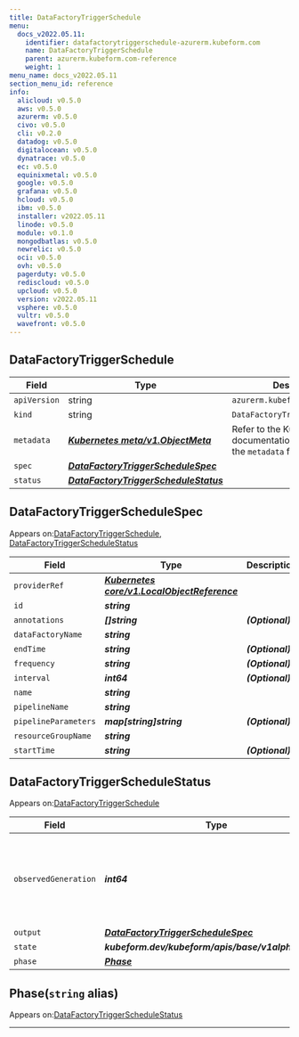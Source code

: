 ```yaml
---
title: DataFactoryTriggerSchedule
menu:
  docs_v2022.05.11:
    identifier: datafactorytriggerschedule-azurerm.kubeform.com
    name: DataFactoryTriggerSchedule
    parent: azurerm.kubeform.com-reference
    weight: 1
menu_name: docs_v2022.05.11
section_menu_id: reference
info:
  alicloud: v0.5.0
  aws: v0.5.0
  azurerm: v0.5.0
  civo: v0.5.0
  cli: v0.2.0
  datadog: v0.5.0
  digitalocean: v0.5.0
  dynatrace: v0.5.0
  ec: v0.5.0
  equinixmetal: v0.5.0
  google: v0.5.0
  grafana: v0.5.0
  hcloud: v0.5.0
  ibm: v0.5.0
  installer: v2022.05.11
  linode: v0.5.0
  module: v0.1.0
  mongodbatlas: v0.5.0
  newrelic: v0.5.0
  oci: v0.5.0
  ovh: v0.5.0
  pagerduty: v0.5.0
  rediscloud: v0.5.0
  upcloud: v0.5.0
  version: v2022.05.11
  vsphere: v0.5.0
  vultr: v0.5.0
  wavefront: v0.5.0
---
```


## DataFactoryTriggerSchedule
| Field | Type | Description |
| ------ | ----- | ----------- |
| `apiVersion` | string | `azurerm.kubeform.com/v1alpha1` |
|    `kind` | string | `DataFactoryTriggerSchedule` |
| `metadata` | ***[Kubernetes meta/v1.ObjectMeta](https://v1-22.docs.kubernetes.io/docs/reference/generated/kubernetes-api/v1.22/#objectmeta-v1-meta)***|Refer to the Kubernetes API documentation for the fields of the `metadata` field.|
| `spec` | ***[DataFactoryTriggerScheduleSpec](#datafactorytriggerschedulespec)***||
| `status` | ***[DataFactoryTriggerScheduleStatus](#datafactorytriggerschedulestatus)***||
## DataFactoryTriggerScheduleSpec

Appears on:[DataFactoryTriggerSchedule](#datafactorytriggerschedule), [DataFactoryTriggerScheduleStatus](#datafactorytriggerschedulestatus)

| Field | Type | Description |
| ------ | ----- | ----------- |
| `providerRef` | ***[Kubernetes core/v1.LocalObjectReference](https://v1-22.docs.kubernetes.io/docs/reference/generated/kubernetes-api/v1.22/#localobjectreference-v1-core)***||
| `id` | ***string***||
| `annotations` | ***[]string***| ***(Optional)*** |
| `dataFactoryName` | ***string***||
| `endTime` | ***string***| ***(Optional)*** |
| `frequency` | ***string***| ***(Optional)*** |
| `interval` | ***int64***| ***(Optional)*** |
| `name` | ***string***||
| `pipelineName` | ***string***||
| `pipelineParameters` | ***map[string]string***| ***(Optional)*** |
| `resourceGroupName` | ***string***||
| `startTime` | ***string***| ***(Optional)*** |
## DataFactoryTriggerScheduleStatus

Appears on:[DataFactoryTriggerSchedule](#datafactorytriggerschedule)

| Field | Type | Description |
| ------ | ----- | ----------- |
| `observedGeneration` | ***int64***| ***(Optional)*** Resource generation, which is updated on mutation by the API Server.|
| `output` | ***[DataFactoryTriggerScheduleSpec](#datafactorytriggerschedulespec)***| ***(Optional)*** |
| `state` | ***kubeform.dev/kubeform/apis/base/v1alpha1.State***| ***(Optional)*** |
| `phase` | ***[Phase](#phase)***| ***(Optional)*** |
## Phase(`string` alias)

Appears on:[DataFactoryTriggerScheduleStatus](#datafactorytriggerschedulestatus)

---
